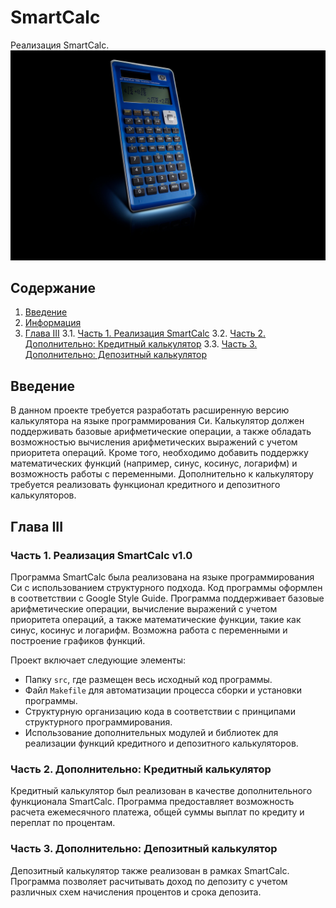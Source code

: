 # SmartCalc

Реализация SmartCalc.
![SmartCalc](src/images/calc.jpg)

## Содержание

1. [Введение](#введение)
2. [Информация](#информация)
3. [Глава III](#глава-iii)
    3.1. [Часть 1. Реализация SmartCalc](#часть-1-реализация-smartcalc-v10)
    3.2. [Часть 2. Дополнительно: Кредитный калькулятор](#часть-2-дополнительно-кредитный-калькулятор)
    3.3. [Часть 3. Дополнительно: Депозитный калькулятор](#часть-3-дополнительно-депозитный-калькулятор)

## Введение

В данном проекте требуется разработать расширенную версию калькулятора на языке программирования Си. Калькулятор должен поддерживать базовые арифметические операции, а также обладать возможностью вычисления арифметических выражений с учетом приоритета операций. Кроме того, необходимо добавить поддержку математических функций (например, синус, косинус, логарифм) и возможность работы с переменными. Дополнительно к калькулятору требуется реализовать функционал кредитного и депозитного калькуляторов.

## Глава III

### Часть 1. Реализация SmartCalc v1.0

Программа SmartCalc была реализована на языке программирования Си с использованием структурного подхода. Код программы оформлен в соответствии с Google Style Guide. Программа поддерживает базовые арифметические операции, вычисление выражений с учетом приоритета операций, а также математические функции, такие как синус, косинус и логарифм. Возможна работа с переменными и построение графиков функций.

Проект включает следующие элементы:
- Папку `src`, где размещен весь исходный код программы.
- Файл `Makefile` для автоматизации процесса сборки и установки программы.
- Структурную организацию кода в соответствии с принципами структурного программирования.
- Использование дополнительных модулей и библиотек для реализации функций кредитного и депозитного калькуляторов.

### Часть 2. Дополнительно: Кредитный калькулятор

Кредитный калькулятор был реализован в качестве дополнительного функционала SmartCalc. Программа предоставляет возможность расчета ежемесячного платежа, общей суммы выплат по кредиту и переплат по процентам.

### Часть 3. Дополнительно: Депозитный калькулятор

Депозитный калькулятор также реализован в рамках SmartCalc. Программа позволяет расчитывать доход по депозиту с учетом различных схем начисления процентов и срока депозита.
